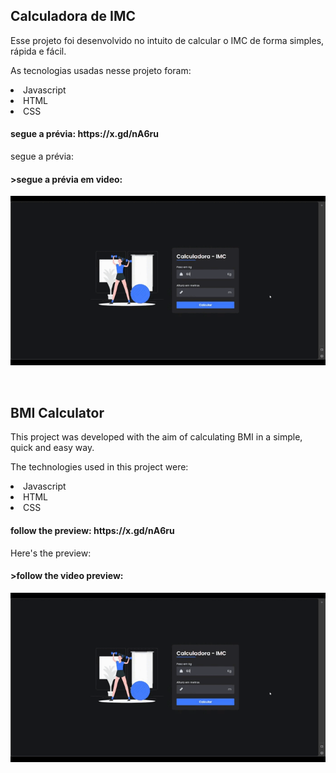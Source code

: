 <h2> Calculadora de IMC</h2>


<p>

Esse projeto foi desenvolvido no intuito de calcular o IMC de forma simples, rápida e fácil.

As tecnologias usadas nesse projeto foram:
<li>Javascript</li>
<li>HTML</li>
<li>CSS</li>

<h4>segue a prévia:  https://x.gd/nA6ru  </h4>
segue a prévia:
<h4>>segue a prévia em video:  </h4> <img src="/bmi.gif">
  
</p>



<br>


<h2>BMI Calculator</h2>


<p>

This project was developed with the aim of calculating BMI in a simple, quick and easy way.

The technologies used in this project were:
<li>Javascript</li>
<li>HTML</li>
<li>CSS</li>

<h4>follow the preview: https://x.gd/nA6ru </h4>
Here's the preview:
<h4>>follow the video preview: </h4> <img src="/bmi.gif">
  
</p>
